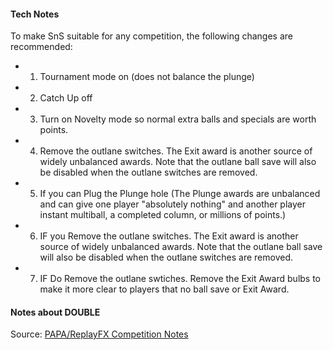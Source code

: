 #### Tech Notes
To make SnS suitable for any competition, the following changes are recommended:
-   1) Tournament mode on (does not balance the plunge)
-   2) Catch Up off
-   3) Turn on Novelty mode so normal extra balls and specials are worth points.
-   4) Remove the outlane switches. The Exit award is another source of widely unbalanced awards. Note that the outlane ball save will also be disabled when the outlane switches are removed.
-   5) If you can Plug the Plunge hole (The Plunge awards are unbalanced and can give one player "absolutely nothing" and another player instant multiball, a completed column, or millions of points.)
-   6) IF you Remove the outlane switches. The Exit award is another source of widely unbalanced awards. Note that the outlane ball save will also be disabled when the outlane switches are removed.
-   7) IF Do Remove the outlane swtiches. Remove the Exit Award bulbs to make it more clear to players that no ball save or Exit Award.

#### Notes about DOUBLE

Source: [PAPA/ReplayFX Competition Notes](https://replayfoundation.org/papa/learning-center/director-guide/game-notes/#GameNotes)
